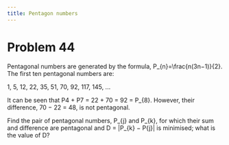 ```yaml
---
title: Pentagon numbers
---
```

# Problem 44

Pentagonal numbers are generated by the formula, P_{n}=\frac{n(3n−1)}{2}. The first ten pentagonal numbers are:

1, 5, 12, 22, 35, 51, 70, 92, 117, 145, ...

It can be seen that P4 + P7 = 22 + 70 = 92 = P_{8}. However, their difference, 70 − 22 = 48, is not pentagonal.

Find the pair of pentagonal numbers, P_{j} and P_{k}, for which their sum and difference are pentagonal and D = |P_{k} − P{j}| is minimised; what is the value of D?
